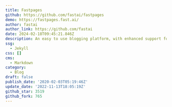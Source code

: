 ```yaml
---
title: Fastpages
github: https://github.com/fastai/fastpages
demo: https://fastpages.fast.ai/
author: fastai
author_link: https://github.com/fastai
date: 2024-02-18T09:45:21.846Z
description: An easy to use blogging platform, with enhanced support for Jupyter Notebooks.
ssg:
  - Jekyll
css: []
cms:
  - Markdown
category:
  - Blog
draft: false
publish_date: '2020-02-03T05:19:46Z'
update_date: '2022-11-13T18:05:19Z'
github_star: 3519
github_fork: 765
---
```

